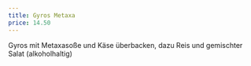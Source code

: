 ```yaml
---
title: Gyros Metaxa
price: 14.50
---
```


Gyros mit Metaxasoße und Käse überbacken, dazu Reis und gemischter Salat (alkoholhaltig)
